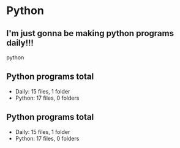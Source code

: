 # Python

## I'm just gonna be making python programs daily!!!

python

<!-- auto update greg -->
## Python programs total
- Daily: 15 files, 1 folder
- Python: 17 files, 0 folders
## Python programs total
- Daily: 15 files, 1 folder
- Python: 17 files, 0 folders